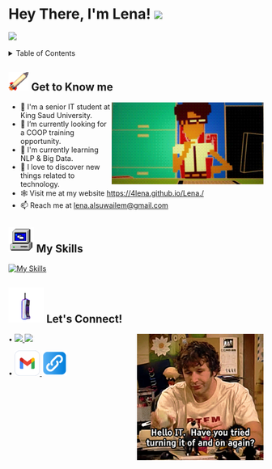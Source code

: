 <!-- INTRO -->
<h1> Hey There, I'm Lena! <img src = "https://raw.githubusercontent.com/MartinHeinz/MartinHeinz/master/wave.gif" width = 30px> </h1>
<p align='center'>
</p>

<p>
<a href="https://github.com/DenverCoder1/readme-typing-svg"><img src="https://readme-typing-svg.herokuapp.com?&font=IBM+Plex+Sans&color=abcdef&size=20&lines=Welcome+to+my+GitHub+Profile!;I'm+an+IT+Student;I'm+Into...;<Data+Science/>;<Machine+Learning/>;<Web+Development/>;<UX|UI/>" /></a>
</p>

<!-- TABLE OF CONTENTS -->
<details>
  <summary>Table of Contents</summary>
  <ol>
    <li>
      <a href="#-get-to-know-me">Get to Know me</a>
    </li>
    <li>
      <a href="#-my-skills">My Skills</a></li>
    <li>
    <li>
      <a href="#-lets-connect">Let's Connect!</a></li>
    <li>
  </ol>
</details>

<!-- Get to Know me -->
## <picture><img src = "https://github.com/4lena/demo/blob/main/imgs/about.gif" width = 40px></picture> **Get to Know me**

<picture> <img align="right" src="https://github.com/4lena/demo/blob/main/imgs/about2.gif" width = 300px></picture>
- 🏫 I'm a senior IT student at King Saud University.
- 👀 I’m currently looking for a COOP training opportunity.
- 📝 I'm currently learning NLP & Big Data.
- 👯 I love to discover new things related to technology.
- 🕸 Visit me at my website https://4lena.github.io/Lena./
- 📫 Reach me at lena.alsuwailem@gmail.com

<!-- Skills -->
## <picture><img src = "https://github.com/4lena/demo/blob/main/imgs/skills.gif" width = 50px></picture> **My Skills**
[![My Skills](https://skillicons.dev/icons?i=html,css,bootstrap,js,jquery,php,mysql,mongodb,python,r,java,docker,azure,vscode,github,git,figma,idea&perline=9)](https://skillicons.dev)

<!-- Let's Connect! -->
## <picture><img src = "https://github.com/4lena/demo/blob/main/imgs/contact.gif" width = 70px></picture> **Let's Connect!**

<picture> <img align="right" src="https://github.com/4lena/demo/blob/main/imgs/contact2.gif" width = 250px></picture>
<p>•
<a href="https://www.linkedin.com/in/lenaalsuwailem/">
  <img src="https://skillicons.dev/icons?i=linkedin" />
</a>
<a href="https://twitter.com/LENAFH">
   <img src="https://skillicons.dev/icons?i=twitter" />
</a>
</p>

<p>•
<a href="mailto:lena.alsuwaile@example.com">
  <img src="https://github.com/4lena/demo/blob/main/imgs/gmail.png"  width = 50px />
</a>
<a href="https://4lena.github.io/Lena./">
  <img src="https://github.com/4lena/demo/blob/main/imgs/web.png" width = 50px />
</a>
</p>
